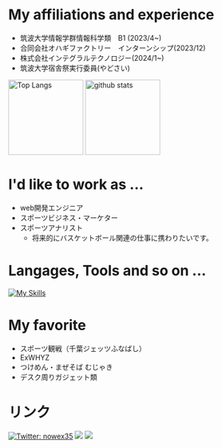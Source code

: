  # My affiliations and experience
- 筑波大学情報学群情報科学類　B1 (2023/4~)
- 合同会社オハギファクトリー　インターンシップ(2023/12)
- 株式会社インテグラルテクノロジー(2024/1~)
- 筑波大学宿舎祭実行委員(やどさい)


<p align="left"> 
  <img alt="Top Langs" height="150px" src="https://github-readme-stats.vercel.app/api/top-langs/?username=nowex35&layout=compact&show_icons=true&theme=onedark" />
  <img alt="github stats" height="150px" src="https://github-readme-stats.vercel.app/api?username=nowex35&theme=onedark&show_icons=ture" />
</p>


# I'd like to work as ...
- web開発エンジニア
- スポーツビジネス・マーケター
- スポーツアナリスト
  - 将来的にバスケットボール関連の仕事に携わりたいです。


# Langages, Tools and so on ...
[![My Skills](https://skillicons.dev/icons?i=ruby,rails,cs,python,js,html,css,visualstudio,vscode,git&perline=5)](https://skillicons.dev)


# My favorite 
- スポーツ観戦（千葉ジェッツふなばし）
- ExWHYZ
- つけめん・まぜそば むじゃき
- デスク周りガジェット類

  
# リンク
[![Twitter: nowex35](https://img.shields.io/twitter/follow/nowex35?style=social)](https://twitter.com/nowex35)
<a href="https://qiita.com/nowex35" target="_blank"><img src="https://img.shields.io/badge/-Qiita-55C500.svg?logo=qiita&style=plastic"></a>
<a href="https://note.com/nowex35" target="_blank"><img src="https://img.shields.io/badge/-Note-gray?logo=gray&style=plastic"></a>


<!---
nowex35/nowex35 is a ✨ special ✨ repository because its `README.md` (this file) appears on your GitHub profile.
You can click the Preview link to take a look at your changes.
--->
